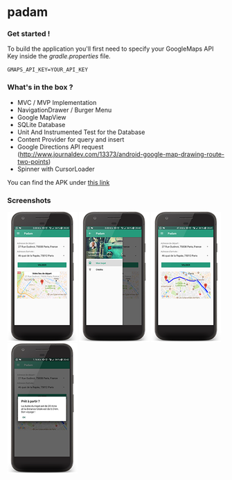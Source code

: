 # padam

### Get started !

To build the application you'll first need to specify your GoogleMaps API Key inside the *gradle.properties* file.
```
GMAPS_API_KEY=YOUR_API_KEY
```

### What's in the box ?

- MVC / MVP Implementation
- NavigationDrawer / Burger Menu
- Google MapView
- SQLite Database 
- Unit And Instrumented Test for the Database
- Content Provider for query and insert
- Google Directions API request 
(http://www.journaldev.com/13373/android-google-map-drawing-route-two-points)
- Spinner with CursorLoader 

You can find the APK under [this link](app.apk)

### Screenshots

![alt text](screenshots/padam_main.png)
![alt text](screenshots/padam_drawer.png)
![alt text](screenshots/padam_trajet_drawn.png)
![alt text](screenshots/padam_trajet_popup.png)